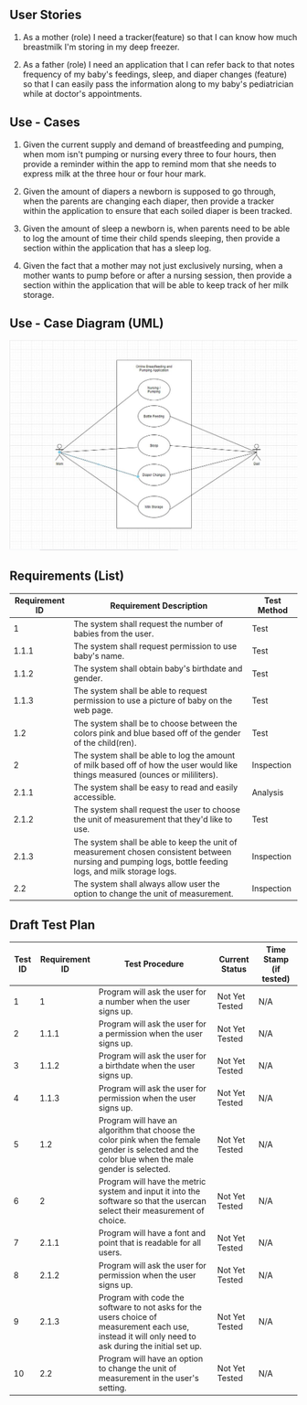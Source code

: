 ## User Stories

1. As a mother (role) I need a tracker(feature) so that I can know how much breastmilk I'm storing in my deep freezer.

2. As a father (role) I need an application that I can refer back to that notes frequency of my baby's feedings, sleep, and diaper changes (feature) 
   so that I can easily pass the information along to my baby's pediatrician while at doctor's appointments.
   
## Use - Cases

1. Given the current supply and demand of breastfeeding and pumping, when mom isn't pumping or nursing every three to four hours, then provide a 
   reminder within the app to remind mom that she needs to express milk at the three hour or four hour mark.

2. Given the amount of diapers a newborn is supposed to go through, when the parents are changing each diaper, then provide a tracker within the 
   application to ensure that each soiled diaper is been tracked.
   
3. Given the amount of sleep a newborn is, when parents need to be able to log the amount of time their child spends sleeping, then provide a section 
   within the application that has a sleep log.

4. Given the fact that a mother may not just exclusively nursing, when a mother wants to pump before or after a nursing session, then provide a
   section within the application that will be able to keep track of her milk storage.
   
## Use - Case Diagram (UML)

![Use - Case Diagram](https://github.com/HelloLovelyWorld/Nursing-Application/blob/main/UML.JPG)

## Requirements (List)

| Requirement ID | Requirement Description | Test Method | 
| --- | --- | --- |
| 1 | The system shall request the number of babies from the user. | Test |
| 1.1.1 | The system shall request permission to use baby's name. | Test |
| 1.1.2 | The system shall obtain baby's birthdate and gender. | Test |
| 1.1.3 | The system shall be able to request permission to use a picture of baby on the web page. | Test
| 1.2 | The system shall be to choose between the colors pink and blue based off of the gender of the child(ren). | Test |
| 2 | The system shall be able to log the amount of milk based off of how the user would like things measured (ounces or mililiters). | Inspection |
| 2.1.1 | The system shall be easy to read and easily accessible. | Analysis |
| 2.1.2 | The system shall request the user to choose the unit of measurement that they'd like to use. | Test |
| 2.1.3 | The system shall be able to keep the unit of measurement chosen consistent between nursing and pumping logs, bottle feeding logs, and milk storage logs. | Inspection |
| 2.2 | The system shall always allow user the option to change the unit of measurement. | Inspection |

## Draft Test Plan

| Test ID | Requirement ID | Test Procedure | Current Status | Time Stamp (if tested) | 
| --- | --- | --- | --- | --- |
| 1 | 1 | Program will ask the user for a number when the user signs up. | Not Yet Tested | N/A |
| 2 | 1.1.1 | Program will ask the user for a permission when the user signs up. | Not Yet Tested | N/A |
| 3 | 1.1.2 | Program will ask the user for a birthdate when the user signs up. | Not Yet Tested | N/A |
| 4 | 1.1.3 | Program will ask the user for permission when the user signs up. | Not Yet Tested | N/A |
| 5 | 1.2 | Program will have an algorithm that choose the color pink when the female gender is selected and the color blue when the male gender is selected. | Not Yet Tested | N/A |
| 6 | 2 | Program will have the metric system and input it into the software so that the usercan select their measurement of choice. | Not Yet Tested | N/A |
| 7 | 2.1.1 | Program will have a font and point that is readable for all users. | Not Yet Tested | N/A |
| 8 | 2.1.2 | Program will ask the user for permission when the user signs up. | Not Yet Tested | N/A |
| 9 | 2.1.3 | Program with code the software to not asks for the users choice of measurement each use, instead it will only need to ask during the initial set up. | Not Yet Tested | N/A |
| 10 | 2.2 | Program will have an option to change the unit of measurement in the user's setting. | Not Yet Tested | N/A |

